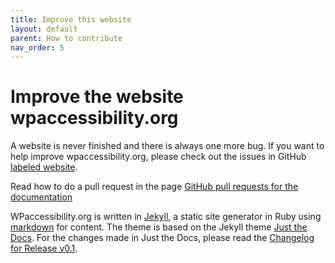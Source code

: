 ```yaml
---
title: Improve this website
layout: default
parent: How to contribute
nav_order: 5
---
```


# Improve the website wpaccessibility.org

A website is never finished and there is always one more bug. If you want to help improve wpaccessibility.org, please check out the issues in GitHub [labeled website](https://github.com/wpaccessibility/wp-a11y-docs/issues?q=is%3Aissue%20state%3Aopen%20label%3Awebsite). 

Read how to do a pull request in the page [GitHub pull requests for the documentation]({{site.baseurl}}/docs/contribute/github/pull-requests/)

WPaccessibility.org is written in [Jekyll](https://jekyllrb.com), a static site generator in Ruby using [markdown](https://www.markdownguide.org/) for content. The theme is based on the Jekyll theme [Just the Docs](https://just-the-docs.com/). For the changes made in Just the Docs, please read the [Changelog for Release v0.1](/CHANGELOG/#release-v01).



